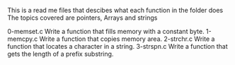 This is a read me files that descibes what each function  in the folder does
The topics covered are pointers, Arrays and strings

0-memset.c Write a function that fills memory with a constant byte.
1-memcpy.c Write a function that copies memory area.
2-strchr.c Write a function that locates a character in a string.
3-strspn.c Write a function that gets the length of a prefix substring.
